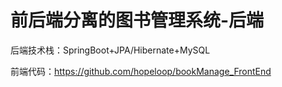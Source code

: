 # 前后端分离的图书管理系统-后端
后端技术栈：SpringBoot+JPA/Hibernate+MySQL

前端代码：https://github.com/hopeloop/bookManage_FrontEnd
